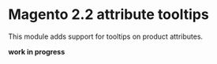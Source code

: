 # Magento 2.2 attribute tooltips
This module adds support for tooltips on product attributes.

**work in progress**